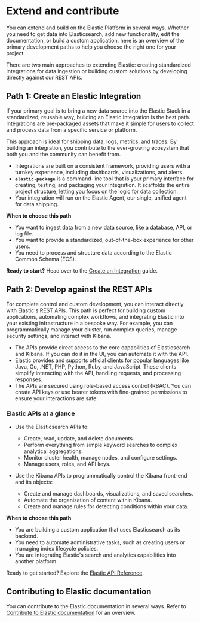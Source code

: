 # Extend and contribute 

You can extend and build on the Elastic Platform in several ways. Whether you need to get data into Elasticsearch, add new functionality, edit the documentation, or build a custom application, here is an overview of the primary development paths to help you choose the right one for your project.

There are two main approaches to extending Elastic: creating standardized Integrations for data ingestion or building custom solutions by developing directly against our REST APIs.

## Path 1: Create an Elastic Integration

If your primary goal is to bring a new data source into the Elastic Stack in a standardized, reusable way, building an Elastic Integration is the best path. Integrations are pre-packaged assets that make it simple for users to collect and process data from a specific service or platform.

This approach is ideal for shipping data, logs, metrics, and traces. By building an integration, you contribute to the ever-growing ecosystem that both you and the community can benefit from.

* Integrations are built on a consistent framework, providing users with a turnkey experience, including dashboards, visualizations, and alerts.  
* **`elastic-package`** is a command-line tool that is your primary interface for creating, testing, and packaging your integration. It scaffolds the entire project structure, letting you focus on the logic for data collection.  
* Your integration will run on the Elastic Agent, our single, unified agent for data shipping.

**When to choose this path**

* You want to ingest data from a new data source, like a database, API, or log file.  
* You want to provide a standardized, out-of-the-box experience for other users.  
* You need to process and structure data according to the Elastic Common Schema (ECS).

**Ready to start?** Head over to the [Create an Integration](integrations://extend/index.md) guide.

## Path 2: Develop against the REST APIs

For complete control and custom development, you can interact directly with Elastic's REST APIs. This path is perfect for building custom applications, automating complex workflows, and integrating Elastic into your existing infrastructure in a bespoke way. For example, you can programmatically manage your cluster, run complex queries, manage security settings, and interact with Kibana.

* The APIs provide direct access to the core capabilities of Elasticsearch and Kibana. If you can do it in the UI, you can automate it with the API.  
* Elastic provides and supports official [clients](/reference/elasticsearch-clients/index.md) for popular languages like Java, Go, .NET, PHP, Python, Ruby, and JavaScript. These clients simplify interacting with the API, handling requests, and processing responses.
* The APIs are secured using role-based access control (RBAC). You can create API keys or use bearer tokens with fine-grained permissions to ensure your interactions are safe.

### Elastic APIs at a glance

* Use the Elasticsearch APIs to:

  * Create, read, update, and delete documents.  
  * Perform everything from simple keyword searches to complex analytical aggregations.  
  * Monitor cluster health, manage nodes, and configure settings.  
  * Manage users, roles, and API keys.  

* Use the Kibana APIs to programmatically control the Kibana front-end and its objects:

  * Create and manage dashboards, visualizations, and saved searches.  
  * Automate the organization of content within Kibana.  
  * Create and manage rules for detecting conditions within your data.

**When to choose this path**

* You are building a custom application that uses Elasticsearch as its backend.  
* You need to automate administrative tasks, such as creating users or managing index lifecycle policies.  
* You are integrating Elastic's search and analytics capabilities into another platform.

Ready to get started? Explore the [Elastic API Reference]({{apis}}).

## Contributing to Elastic documentation

You can contribute to the Elastic documentation in several ways. Refer to [Contribute to Elastic documentation](./contribute/index.md) for an overview.
